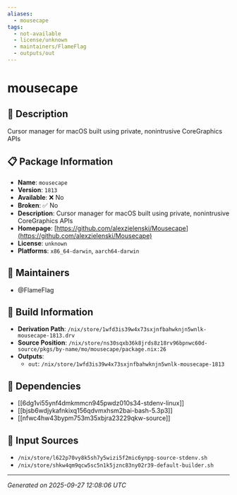 ```yaml
---
aliases:
  - mousecape
tags:
  - not-available
  - license/unknown
  - maintainers/FlameFlag
  - outputs/out
---
```


# mousecape

## 📝 Description

Cursor manager for macOS built using private, nonintrusive CoreGraphics APIs

## 📋 Package Information

- **Name**: `mousecape`
- **Version**: `1813`
- **Available**: ❌ No
- **Broken**: ✅ No
- **Description**: Cursor manager for macOS built using private, nonintrusive CoreGraphics APIs
- **Homepage**: [https://github.com/alexzielenski/Mousecape](https://github.com/alexzielenski/Mousecape)
- **License**: `unknown`
- **Platforms**: `x86_64-darwin`, `aarch64-darwin`
## 👥 Maintainers

- @FlameFlag


## 🔧 Build Information

- **Derivation Path**: `/nix/store/1wfd3is39w4x73sxjnfbahwknjn5wnlk-mousecape-1813.drv`
- **Source Position**: `/nix/store/ns30sqxb36k8jrds8z18rv96bpnwc60d-source/pkgs/by-name/mo/mousecape/package.nix:26`
- **Outputs**:
  - `out`:  `/nix/store/1wfd3is39w4x73sxjnfbahwknjn5wnlk-mousecape-1813`

## 🔗 Dependencies

- [[6dg1vi55ynf4dmkmmcn945pwdz010s34-stdenv-linux]]
- [[bjsb6wdjykafnkixq156qdvmxhsm2bai-bash-5.3p3]]
- [[nfwc4hw43bypm753m35xbjra23229qkw-source]]

## 📁 Input Sources

- `/nix/store/l622p70vy8k5sh7y5wizi5f2mic6ynpg-source-stdenv.sh`
- `/nix/store/shkw4qm9qcw5sc5n1k5jznc83ny02r39-default-builder.sh`

---
*Generated on 2025-09-27 12:08:06 UTC*

